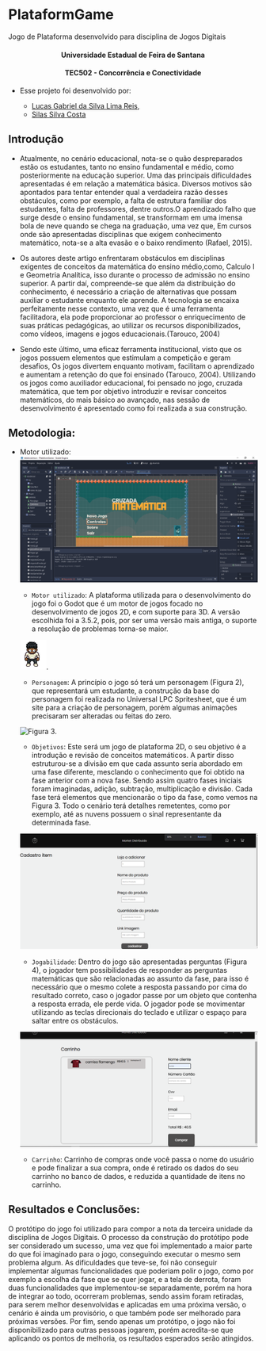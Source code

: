 # PlataformGame
Jogo de Plataforma desenvolvido para disciplina de Jogos Digitais

<p align="center">

<h4 align="center" > Universidade Estadual de Feira de Santana </h4>
<h4 align="center" >  TEC502 - Concorrência e Conectividade  </h4>
</p>


- Esse projeto foi desenvolvido por: 
    
  	- [Lucas Gabriel da Silva Lima Reis](https://github.com/lucasxgb), 
	- [Silas Silva Costa](https://github.com/silas-silva)


## Introdução

- Atualmente, no cenário educacional, nota-se o quão despreparados estão os estudantes, tanto no ensino fundamental e médio, como posteriormente na educação superior. Uma das principais dificuldades apresentadas é em relação a matemática básica. Diversos motivos são apontados para tentar entender qual a verdadeira razão desses obstáculos, como por exemplo, a falta de estrutura familiar dos estudantes, falta de professores, dentre outros.O aprendizado falho que surge desde o ensino fundamental, se transformam em uma imensa bola de neve quando se chega na graduação, uma vez que, Em cursos onde são apresentadas disciplinas que exigem conhecimento matemático, nota-se a alta evasão e o baixo rendimento (Rafael, 2015).

- Os autores deste artigo enfrentaram obstáculos em disciplinas exigentes de conceitos da matemática do ensino médio,como, Calculo I e Geometria Analítica, isso durante o processo de admissão no ensino superior. A partir daí, compreende-se que além da distribuição do conhecimento, é necessário a criação de alternativas que possam auxiliar o estudante enquanto ele aprende. A tecnologia se encaixa perfeitamente nesse contexto, uma vez que é uma ferramenta facilitadora, ela pode proporcionar ao professor o enriquecimento de suas práticas pedagógicas, ao utilizar os recursos disponibilizados, como vídeos, imagens e jogos educacionais.(Tarouco, 2004)

- Sendo este último, uma eficaz ferramenta institucional, visto que os jogos possuem elementos que estimulam a competição e geram desafios, Os jogos divertem enquanto motivam, facilitam o aprendizado e aumentam a retenção do que foi ensinado (Tarouco, 2004). Utilizando os jogos como auxiliador educacional, foi pensado no jogo, cruzada matemática, que tem por objetivo introduzir e revisar conceitos matemáticos, do mais básico ao avançado, nas sessão de desenvolvimento é apresentado como foi realizada a sua construção.



## Metodologia:


- Motor utilizado:
	![Motor utilizado](https://github.com/lucasxgb/PlataformGame/blob/main/imagens/Tela%20Inicial.PNG?raw=true)
	- `Motor utilizado`: A plataforma utilizada para o desenvolvimento do jogo foi o Godot que é um motor de jogos focado no desenvolvimento de jogos 2D, e com suporte para 3D. A versão escolhida foi a 3.5.2, pois, por ser uma versão mais antiga, o suporte a resolução de problemas torna-se maior.

	![Personagem](https://github.com/lucasxgb/PlataformGame/blob/main/imagens/pp.png).
	- `Personagem`: A princípio o jogo só terá um personagem (Figura 2), que representará um estudante, a construção da base do personagem foi realizada no Universal LPC Spritesheet, que é um site para a criação de personagem, porém algumas animações precisaram ser alteradas ou feitas do zero. 


	![Figura 3](https://github.com/lucasxgb/PlataformGame/blob/main/imagens/pe%C3%A7as.png).
	- `Objetivos`: Este será um jogo de plataforma 2D, o seu objetivo é a introdução e revisão de conceitos matemáticos. A partir disso estruturou-se a divisão em que cada assunto seria abordado em uma fase diferente, mesclando o conhecimento que foi obtido na fase anterior com a nova fase. Sendo assim quatro fases iniciais foram imaginadas, adição, subtração, multiplicação e divisão. Cada fase terá elementos que mencionarão o tipo da fase, como vemos na Figura 3. Todo o cenário terá detalhes remetentes, como por exemplo, até as nuvens possuem o sinal representante da determinada fase.


	![Figura 4](https://github.com/lucasxgb/Marketplace_Distribuido/blob/main/View/images/tela4.png)
	- `Jogabilidade`: Dentro do jogo são apresentadas perguntas (Figura 4), o jogador tem possibilidades de responder as perguntas matemáticas que são relacionadas ao assunto da fase, para isso é necessário que o mesmo colete a resposta passando por cima do resultado correto, caso o jogador passe por um objeto que contenha a resposta errada, ele perde vida. O jogador pode se movimentar utilizando as teclas direcionais do teclado e utilizar o espaço para saltar entre os obstáculos.


	![Carrinho](https://github.com/lucasxgb/Marketplace_Distribuido/blob/main/View/images/tela3.png)
	- `Carrinho`: Carrinho de compras onde você passa o nome do usuário e pode finalizar a sua compra, onde é retirado os dados do seu carrinho no banco de dados, e reduzida a quantidade de itens no carrinho.



## Resultados e Conclusões:
O protótipo do jogo foi utilizado para compor a nota da terceira unidade da disciplina de Jogos Digitais. O processo da construção do protótipo pode ser considerado um sucesso, uma vez que foi implementado a maior parte do que foi imaginado para o jogo, conseguindo executar o mesmo sem problema algum.
As dificuldades que teve-se, foi não conseguir implementar algumas funcionalidades que poderiam polir o jogo, como por exemplo a escolha da fase que se quer jogar, e a tela de derrota, foram duas funcionalidades que implementou-se separadamente, porém na hora de integrar ao todo, ocorreram problemas, sendo assim foram retiradas, para serem melhor desenvolvidas e aplicadas em uma próxima versão, o cenário é ainda um provisório, o que também pode ser melhorado para próximas versões.
Por fim, sendo apenas um protótipo, o jogo não foi disponibilizado para outras pessoas jogarem, porém acredita-se que aplicando os pontos de melhoria, os resultados esperados serão atingidos.

